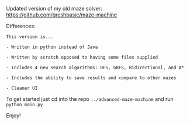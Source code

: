 Updated version of my old maze solver: https://github.com/greshbasic/maze-machine

Differences:

    This version is...
  
    - Written in python instead of Java
    
    - Written by scratch opposed to having some files supplied
    
    - Includes 4 new search algorithms: DFS, GBFS, Bidirectional, and A*
    
    - Includes the ability to save results and compare to other mazes
    
    - Cleaner UI


To get started just cd into the repo `../advanced-maze-machine` and run `python main.py`

Enjoy!
